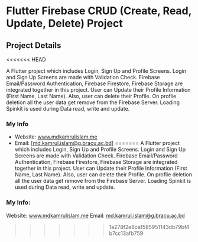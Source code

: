 # Flutter Firebase CRUD (Create, Read, Update, Delete) Project

## Project Details
<<<<<<< HEAD

A Flutter project which includes Login, Sign Up and Profile Screens. Login and Sign Up Screens are made with Validation Check. Firebase Email/Password Authentication, Firebase Firestore, Firebase Storage are integrated together in this project. User can Update their Profile Information (First Name, Last Name). Also, user can delete their Profile. On proflie deletion all the user data get remove from the Firebase Server. Loading Spinkit is used during Data read, write and update.

### My Info

- Website: www.mdkamrulislam.me
- Email: [md.kamrul.islam@g.bracu.ac.bd]
=======
A Flutter project which includes Login, Sign Up and Profile Screens. Login and Sign Up Screens are made with Validation Check. Firebase Email/Password Authentication, Firebase Firestore, Firebase Storage are integrated together in this project. User can Update their Profile Information (First Name, Last Name). Also, user can delete their Profile. On proflie deletion all the user data get remove from the Firebase Server. Loading Spinkit is used during Data read, write and update.

### My Info:
Website: www.mdkamrulislam.me
Email: md.kamrul.islam@g.bracu.ac.bd
>>>>>>> 1a278f2e8ca1585951143db79bf4b7cc13afb759
